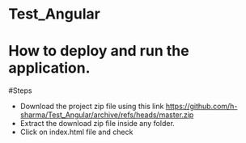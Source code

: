 # Test_Angular

# How to deploy and run the application.
#Steps  
- Download the project zip file using this link https://github.com/h-sharma/Test_Angular/archive/refs/heads/master.zip
- Extract the download zip file inside any folder.
- Click on index.html file and check
